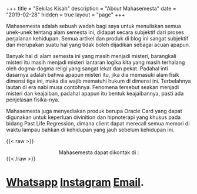 +++
title = "Sekilas Kisah"
description = "About Mahasemesta"
date = "2019-02-28"
hidden = true
layout = "page"
+++

Mahasemesta adalah sebuah wadah bagi saya untuk menuliskan semua unek-unek tentang alam semesta ini, didapat secara subjektif dari proses perjalanan kehidupan. Semua artikel dan produk di blog ini sangat subjektif dan merupakan suatu hal yang tidak boleh dijadikan sebagai acuan apapun.

Banyak hal di alam semesta ini yang masih menjadi misteri, barangkali misteri itu masih menjadi misteri lantaran logika kita yang masih terhalang oleh dogma-dogma religi yang sangat lekat dan pekat. Padahal inti dasarnya adalah bahwa apapun misteri itu, jika dia memasuki alam fisik dimensi tiga ini, maka dia wajib mematuhi hukum di dimensi ini. Terbelahnya lautan di era nabi musa contohnya. Fenomena tersebut seakan menjadi misteri dan keajaiban, padahal apapun itu bentuk keajaibannya, pasti ada penjelasan fisika-nya.

Mahasemesta juga menyediakan produk berupa Oracle Card yang dapat digunakan untuk keperluan divinition dan hipnoterapi yang khusus pada bidang Past Life Regression, dimana client dapat merecall semua memori di waktu lampau bahkan di kehidupan yang jauh sebelum kehidupan ini.

{{< raw >}}
<p style=text-align:center;margin-bottom:0;>
    Mahasemesta dapat dikontak di :
</p>
{{< /raw >}}

# [Whatsapp](https://wa.me/6285171711447)  [Instagram](https://instagram.com/maha.semesta)  [Email](mailto:fikriazh@gmail.com).



